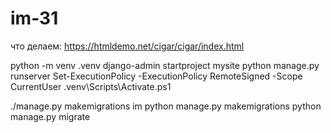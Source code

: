 # im-31

что делаем: https://htmldemo.net/cigar/cigar/index.html

python -m venv .venv
django-admin startproject mysite
python manage.py runserver
Set-ExecutionPolicy -ExecutionPolicy RemoteSigned -Scope CurrentUser
.venv\Scripts\Activate.ps1

./manage.py makemigrations im
python manage.py makemigrations
python manage.py migrate
